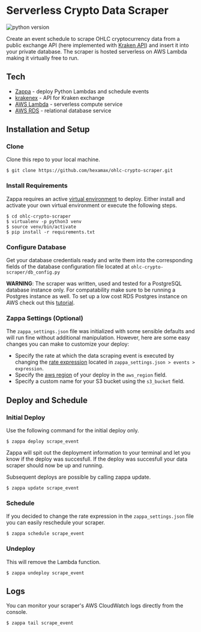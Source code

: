 # Serverless Crypto Data Scraper
![python version](https://img.shields.io/badge/python-3.6-blue.svg)

Create an event schedule to scrape OHLC cryptocurrency data from a public exchange API (here implemented with [Kraken API](https://www.kraken.com/help/api)) and insert it into your private database. The scraper is hosted serverless on AWS Lambda making it virtually free to run.

## Tech

- [Zappa](https://github.com/Miserlou/Zappa) - deploy Python Lambdas and schedule events
- [krakenex](https://github.com/veox/python3-krakenex) - API for Kraken exchange
- [AWS Lambda](https://aws.amazon.com/lambda/) - serverless compute service
- [AWS RDS](https://aws.amazon.com/rds/) - relational database service

## Installation and Setup

### Clone
Clone this repo to your local machine. 
```
$ git clone https://github.com/hexamax/ohlc-crypto-scraper.git
```

### Install Requirements
Zappa requires an active [virtual environment](https://virtualenv.pypa.io/en/latest/installation/) to deploy. Either install and activate your own virtual environment or execute the following steps.
```
$ cd ohlc-crypto-scraper
$ virtualenv -p python3 venv
$ source venv/bin/activate
$ pip install -r requirements.txt
```

### Configure Database
Get your database credentials ready and write them into the corresponding fields of the database configuration file located at `ohlc-crypto-scraper/db_config.py`

**WARNING**: The scraper was written, used and tested for a PostgreSQL database instance only. For compatability make sure to be running a Postgres instance as well. To set up a low cost RDS Postgres instance on AWS check out this [tutorial](https://aws.amazon.com/getting-started/tutorials/create-connect-postgresql-db/).

### Zappa Settings (Optional)
The `zappa_settings.json` file was initialized with some sensible defaults and will run fine without additional manipulation. However, here are some easy changes you can make to customize your deploy:
- Specify the rate at which the data scraping event is executed by changing the [rate expression](https://docs.aws.amazon.com/AmazonCloudWatch/latest/events/ScheduledEvents.html#RateExpressions) located in `zappa_settings.json > events > expression`.
- Specify the [aws region](https://docs.aws.amazon.com/general/latest/gr/rande.html) of your deploy in the `aws_region` field.
- Specify a custom name for your S3 bucket using the `s3_bucket` field.

## Deploy and Schedule

### Initial Deploy
Use the following command for the initial deploy only.
```
$ zappa deploy scrape_event
```
Zappa will spit out the deployment information to your terminal and let you know if the deploy was succesfull. If the deploy was succesfull your data scraper should now be up and running.

Subsequent deploys are possible by calling zappa update.
```
$ zappa update scrape_event
```

### Schedule
If you decided to change the rate expression in the `zappa_settings.json` file you can easily reschedule your scraper.
```
$ zappa schedule scrape_event
```

### Undeploy
This will remove the Lambda function.
```
$ zappa undeploy scrape_event
```

## Logs
You can monitor your scraper's AWS CloudWatch logs directly from the console.
```
$ zappa tail scrape_event
```
